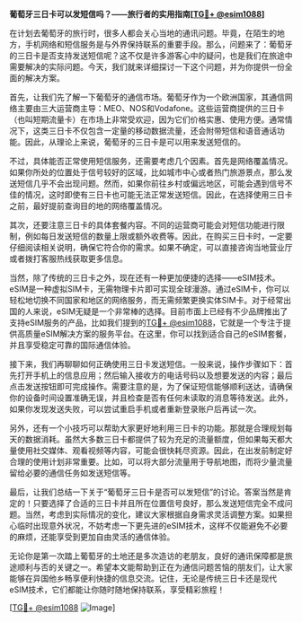 **葡萄牙三日卡可以发短信吗？——旅行者的实用指南[[TG💪+ @esim1088](https://t.me/s/esim1088)]**

在计划去葡萄牙的旅行时，很多人都会关心当地的通讯问题。毕竟，在陌生的地方，手机网络和短信服务是与外界保持联系的重要手段。那么，问题来了：葡萄牙的三日卡是否支持发送短信呢？这不仅是许多游客心中的疑问，也是我们在旅途中需要解决的实际问题。今天，我们就来详细探讨一下这个问题，并为你提供一份全面的解决方案。

首先，让我们先了解一下葡萄牙的通信市场。葡萄牙作为一个欧洲国家，其通信网络主要由三大运营商主导：MEO、NOS和Vodafone。这些运营商提供的三日卡（也叫短期流量卡）在市场上非常受欢迎，因为它们价格实惠、使用方便。通常情况下，这类三日卡不仅包含一定量的移动数据流量，还会附带短信和语音通话功能。因此，从理论上来说，葡萄牙的三日卡是可以用来发送短信的。

不过，具体能否正常使用短信服务，还需要考虑几个因素。首先是网络覆盖情况。如果你所处的位置处于信号较好的区域，比如城市中心或者热门旅游景点，那么发送短信几乎不会出现问题。然而，如果你前往乡村或偏远地区，可能会遇到信号不佳的情况，这时即使有三日卡也可能无法正常发送短信。因此，在选择使用三日卡之前，最好提前查询目的地的网络覆盖情况。

其次，还要注意三日卡的具体套餐内容。不同的运营商可能会对短信功能进行限制，例如每日发送短信的数量上限或额外收费等。因此，在购买三日卡时，一定要仔细阅读相关说明，确保它符合你的需求。如果不确定，可以直接咨询当地营业厅或者拨打客服热线获取更多信息。

当然，除了传统的三日卡之外，现在还有一种更加便捷的选择——eSIM技术。eSIM是一种虚拟SIM卡，无需物理卡片即可实现全球漫游。通过eSIM卡，你可以轻松地切换不同国家和地区的网络服务，而无需频繁更换实体SIM卡。对于经常出国的人来说，eSIM无疑是一个非常棒的选择。目前市面上已经有不少品牌推出了支持eSIM服务的产品，比如我们提到的[TG💪+ @esim1088](https://t.me/s/esim1088)，它就是一个专注于提供高质量eSIM解决方案的服务平台。在这里，你可以找到适合自己的eSIM套餐，并且享受稳定可靠的国际通信体验。

接下来，我们再聊聊如何正确使用三日卡发送短信。一般来说，操作步骤如下：首先打开手机上的信息应用；然后输入接收方的电话号码以及想要发送的内容；最后点击发送按钮即可完成操作。需要注意的是，为了保证短信能够顺利送达，请确保你的设备时间设置准确无误，并且检查是否有任何未读取的消息等待发送。此外，如果你发现发送失败，可以尝试重启手机或者重新登录账户后再试一次。

另外，还有一个小技巧可以帮助大家更好地利用三日卡的功能。那就是合理规划每天的数据消耗。虽然大多数三日卡都提供了较为充足的流量额度，但如果每天都大量使用社交媒体、观看视频等内容，可能会很快耗尽资源。因此，在出发前制定好合理的使用计划非常重要。比如，可以将大部分流量用于导航地图，而将少量流量留给必要的通信任务如发送短信等。

最后，让我们总结一下关于“葡萄牙三日卡是否可以发短信”的讨论。答案当然是肯定的！只要选择了合适的三日卡并且所在位置信号良好，那么发送短信完全不成问题。当然，考虑到实际情况的变化，建议大家根据自身需求灵活调整方案。如果担心临时出现意外状况，不妨考虑一下更先进的eSIM技术，这样不仅能避免不必要的麻烦，还能享受到更加自由灵活的通信体验。

无论你是第一次踏上葡萄牙的土地还是多次造访的老朋友，良好的通讯保障都是旅途顺利与否的关键之一。希望本文能帮助到正在为通信问题苦恼的朋友们，让大家能够在异国他乡畅享便利快捷的信息交流。记住，无论是传统三日卡还是现代eSIM技术，它们都能让你随时随地保持联系，享受精彩旅程！

[[TG💪+ @esim1088](https://t.me/s/esim1088) ![Image](https://i.postimg.cc/4NQfJmqS/Snipaste-2025-05-13-00-14-12.png)]